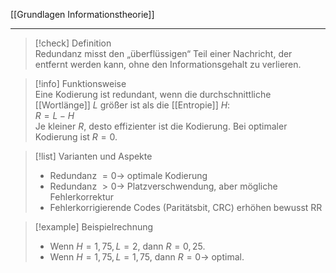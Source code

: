 [[Grundlagen Informationstheorie]]

---

> [!check] Definition  
> Redundanz misst den „überflüssigen“ Teil einer Nachricht, der entfernt werden kann, ohne den Informationsgehalt zu verlieren.

> [!info] Funktionsweise  
> Eine Kodierung ist redundant, wenn die durchschnittliche [[Wortlänge]] $L$ größer ist als die [[Entropie]] $H$:  
> $R = L - H$  
> Je kleiner $R$, desto effizienter ist die Kodierung. Bei optimaler Kodierung ist $R = 0$.

> [!list] Varianten und Aspekte
>
> -   Redundanz $= 0 \to$ optimale Kodierung
> -   Redundanz $> 0 \to$ Platzverschwendung, aber mögliche Fehlerkorrektur
> -   Fehlerkorrigierende Codes (Paritätsbit, CRC) erhöhen bewusst RR

> [!example] Beispielrechnung
>
> -   Wenn $H=1,75, L=2$, dann $R=0,25$.
> -   Wenn $H=1,75, L=1,75$, dann $R = 0 \to$ optimal.
